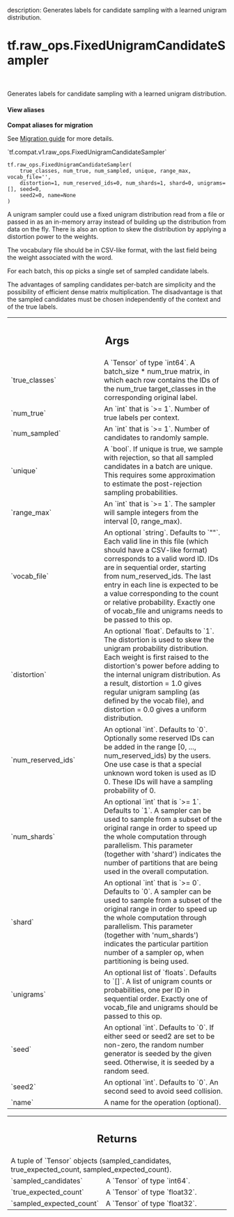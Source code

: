 description: Generates labels for candidate sampling with a learned unigram distribution.

<div itemscope itemtype="http://developers.google.com/ReferenceObject">
<meta itemprop="name" content="tf.raw_ops.FixedUnigramCandidateSampler" />
<meta itemprop="path" content="Stable" />
</div>

# tf.raw_ops.FixedUnigramCandidateSampler

<!-- Insert buttons and diff -->

<table class="tfo-notebook-buttons tfo-api nocontent" align="left">

</table>



Generates labels for candidate sampling with a learned unigram distribution.

<section class="expandable">
  <h4 class="showalways">View aliases</h4>
  <p>
<b>Compat aliases for migration</b>
<p>See
<a href="https://www.tensorflow.org/guide/migrate">Migration guide</a> for
more details.</p>
<p>`tf.compat.v1.raw_ops.FixedUnigramCandidateSampler`</p>
</p>
</section>

<pre class="devsite-click-to-copy prettyprint lang-py tfo-signature-link">
<code>tf.raw_ops.FixedUnigramCandidateSampler(
    true_classes, num_true, num_sampled, unique, range_max, vocab_file='',
    distortion=1, num_reserved_ids=0, num_shards=1, shard=0, unigrams=[], seed=0,
    seed2=0, name=None
)
</code></pre>



<!-- Placeholder for "Used in" -->

A unigram sampler could use a fixed unigram distribution read from a
file or passed in as an in-memory array instead of building up the distribution
from data on the fly. There is also an option to skew the distribution by
applying a distortion power to the weights.

The vocabulary file should be in CSV-like format, with the last field
being the weight associated with the word.

For each batch, this op picks a single set of sampled candidate labels.

The advantages of sampling candidates per-batch are simplicity and the
possibility of efficient dense matrix multiplication. The disadvantage is that
the sampled candidates must be chosen independently of the context and of the
true labels.

<!-- Tabular view -->
 <table class="responsive fixed orange">
<colgroup><col width="214px"><col></colgroup>
<tr><th colspan="2"><h2 class="add-link">Args</h2></th></tr>

<tr>
<td>
`true_classes`
</td>
<td>
A `Tensor` of type `int64`.
A batch_size * num_true matrix, in which each row contains the
IDs of the num_true target_classes in the corresponding original label.
</td>
</tr><tr>
<td>
`num_true`
</td>
<td>
An `int` that is `>= 1`. Number of true labels per context.
</td>
</tr><tr>
<td>
`num_sampled`
</td>
<td>
An `int` that is `>= 1`.
Number of candidates to randomly sample.
</td>
</tr><tr>
<td>
`unique`
</td>
<td>
A `bool`.
If unique is true, we sample with rejection, so that all sampled
candidates in a batch are unique. This requires some approximation to
estimate the post-rejection sampling probabilities.
</td>
</tr><tr>
<td>
`range_max`
</td>
<td>
An `int` that is `>= 1`.
The sampler will sample integers from the interval [0, range_max).
</td>
</tr><tr>
<td>
`vocab_file`
</td>
<td>
An optional `string`. Defaults to `""`.
Each valid line in this file (which should have a CSV-like format)
corresponds to a valid word ID. IDs are in sequential order, starting from
num_reserved_ids. The last entry in each line is expected to be a value
corresponding to the count or relative probability. Exactly one of vocab_file
and unigrams needs to be passed to this op.
</td>
</tr><tr>
<td>
`distortion`
</td>
<td>
An optional `float`. Defaults to `1`.
The distortion is used to skew the unigram probability distribution.
Each weight is first raised to the distortion's power before adding to the
internal unigram distribution. As a result, distortion = 1.0 gives regular
unigram sampling (as defined by the vocab file), and distortion = 0.0 gives
a uniform distribution.
</td>
</tr><tr>
<td>
`num_reserved_ids`
</td>
<td>
An optional `int`. Defaults to `0`.
Optionally some reserved IDs can be added in the range [0,
..., num_reserved_ids) by the users. One use case is that a special unknown
word token is used as ID 0. These IDs will have a sampling probability of 0.
</td>
</tr><tr>
<td>
`num_shards`
</td>
<td>
An optional `int` that is `>= 1`. Defaults to `1`.
A sampler can be used to sample from a subset of the original range
in order to speed up the whole computation through parallelism. This parameter
(together with 'shard') indicates the number of partitions that are being
used in the overall computation.
</td>
</tr><tr>
<td>
`shard`
</td>
<td>
An optional `int` that is `>= 0`. Defaults to `0`.
A sampler can be used to sample from a subset of the original range
in order to speed up the whole computation through parallelism. This parameter
(together with 'num_shards') indicates the particular partition number of a
sampler op, when partitioning is being used.
</td>
</tr><tr>
<td>
`unigrams`
</td>
<td>
An optional list of `floats`. Defaults to `[]`.
A list of unigram counts or probabilities, one per ID in sequential
order. Exactly one of vocab_file and unigrams should be passed to this op.
</td>
</tr><tr>
<td>
`seed`
</td>
<td>
An optional `int`. Defaults to `0`.
If either seed or seed2 are set to be non-zero, the random number
generator is seeded by the given seed.  Otherwise, it is seeded by a
random seed.
</td>
</tr><tr>
<td>
`seed2`
</td>
<td>
An optional `int`. Defaults to `0`.
An second seed to avoid seed collision.
</td>
</tr><tr>
<td>
`name`
</td>
<td>
A name for the operation (optional).
</td>
</tr>
</table>



<!-- Tabular view -->
 <table class="responsive fixed orange">
<colgroup><col width="214px"><col></colgroup>
<tr><th colspan="2"><h2 class="add-link">Returns</h2></th></tr>
<tr class="alt">
<td colspan="2">
A tuple of `Tensor` objects (sampled_candidates, true_expected_count, sampled_expected_count).
</td>
</tr>
<tr>
<td>
`sampled_candidates`
</td>
<td>
A `Tensor` of type `int64`.
</td>
</tr><tr>
<td>
`true_expected_count`
</td>
<td>
A `Tensor` of type `float32`.
</td>
</tr><tr>
<td>
`sampled_expected_count`
</td>
<td>
A `Tensor` of type `float32`.
</td>
</tr>
</table>

